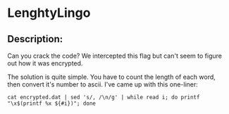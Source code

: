 # LenghtyLingo
## Description:
Can you crack the code? We intercepted this flag but can't seem to figure out how it was encrypted.

The solution is quite simple. You have to count the length of each word, then convert it's number to ascii.
I've came up with this one-liner:

``cat encrypted.dat | sed 's/, /\n/g' | while read i; do printf "\x$(printf %x ${#i})"; done``
